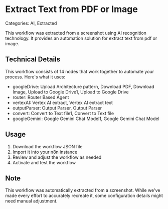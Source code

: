# Extract Text from PDF or Image

Categories: AI, Extracted

This workflow was extracted from a screenshot using AI recognition technology. It provides an automation solution for extract text from pdf or image.

## Technical Details

This workflow consists of 14 nodes that work together to automate your process. Here's what it uses:

- googleDrive: Upload Architecture pattern, Download PDF, Download Image, Upload to Google Drive1, Upload to Google Drive
- router: Router Based Agent
- vertexAI: Vertex AI extract, Vertex AI extract text
- outputParser: Output Parser, Output Parser
- convert: Convert to Text file1, Convert to Text file
- googleGemini: Google Gemini Chat Model1, Google Gemini Chat Model

## Usage

1. Download the workflow JSON file
2. Import it into your n8n instance
3. Review and adjust the workflow as needed
4. Activate and test the workflow

## Note

This workflow was automatically extracted from a screenshot. While we've made every effort to accurately recreate it, some configuration details might need manual adjustment.
